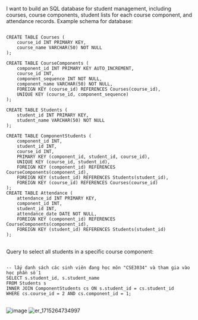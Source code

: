 I want to build an SQL database for student management, including courses, course components, student lists for each course component, and attendance records. Example schema for database:
<pre>
<code>
CREATE TABLE Courses (
    course_id INT PRIMARY KEY,
    course_name VARCHAR(50) NOT NULL
);

CREATE TABLE CourseComponents (
    component_id INT PRIMARY KEY AUTO_INCREMENT,
    course_id INT,
    component_sequence INT NOT NULL,
    component_name VARCHAR(50) NOT NULL,
    FOREIGN KEY (course_id) REFERENCES Courses(course_id),
    UNIQUE KEY (course_id, component_sequence)
);

CREATE TABLE Students (
    student_id INT PRIMARY KEY,
    student_name VARCHAR(50) NOT NULL
);

CREATE TABLE ComponentStudents (
    component_id INT,
    student_id INT,
    course_id INT,
    PRIMARY KEY (component_id, student_id, course_id),
    UNIQUE KEY (course_id, student_id),
    FOREIGN KEY (component_id) REFERENCES CourseComponents(component_id),
    FOREIGN KEY (student_id) REFERENCES Students(student_id),
    FOREIGN KEY (course_id) REFERENCES Courses(course_id)
);
CREATE TABLE Attendance (
    attendance_id INT PRIMARY KEY,
    component_id INT,
    student_id INT,
    attendance_date DATE NOT NULL,
    FOREIGN KEY (component_id) REFERENCES CourseComponents(component_id),
    FOREIGN KEY (student_id) REFERENCES Students(student_id)
);
</code>
</pre>
Query to select all students in a specific course component:

<pre>
<code>
-- lấy danh sách các sinh viên đang học môn "CSE3034" và tham gia vào học phần số 1
SELECT s.student_id, s.student_name
FROM Students s
INNER JOIN ComponentStudents cs ON s.student_id = cs.student_id
WHERE cs.course_id = 2 AND cs.component_id = 1;
</code>
</pre>

![image](https://github.com/thenamvn/WebDatabase/assets/57611937/0e184772-4fc2-4192-afd2-e82a048934e2)
![er_1715264734997](https://github.com/thenamvn/WebDatabase/assets/57611937/e9bd6c2f-cb25-480f-bb7d-f6f8f13c9354)
